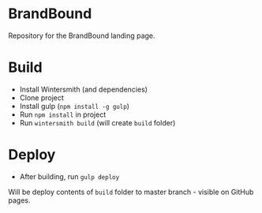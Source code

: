 # BrandBound

Repository for the BrandBound landing page.

# Build

* Install Wintersmith (and dependencies)
* Clone project
* Install gulp (`npm install -g gulp`)
* Run `npm install` in project
* Run `wintersmith build` (will create `build` folder)

# Deploy

* After building, run `gulp deploy`

Will be deploy contents of `build` folder to master branch - visible on GitHub pages.
